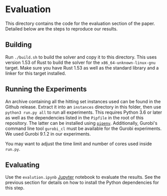 # Evaluation

This directory contains the code for the evaluation section of the paper.
Detailed below are the steps to reproduce our results.

## Building

Run `./build.sh` to build the solver and copy it to this directory.
This uses version 1.53 of Rust to build the solver for the `x86_64-unknown-linux-gnu` target.
Make sure you have Rust 1.53 as well as the standard library and a linker for this target installed.

## Running the Experiments

An archive containing all the hitting set instances used can be found in the Github release.
Extract it into an `instances` directory in this folder, then use `python3 run.py all` to run all experiments.
This requires Python 3.6 or later as well as the dependencies listed in the `Pipfile` in the root of this repository.
The latter can be installed using [`pipenv`](https://pipenv.pypa.io/en/latest/).
Additionally, Gurobi's command line tool `gurobi_cl` must be available for the Gurobi experiments.
We used Gurobi 9.1.2 in our experiments.

You may want to adjust the time limit and number of cores used inside `run.py`.

## Evaluating

Use the `evalution.ipynb` [Jupyter](https://jupyter.org/) notebook to evaluate the results.
See the previous section for details on how to install the Python dependencies for this step.
